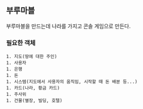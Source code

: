 ## 부루마블
부루마블을 만드는데 나라를 가지고 콘솔 게임으로 만든다.

### 필요한 객체
```
1. 지도(땅에 대한 주인)
1. 사용자
1. 은행
1. 돈
1. 시스템(지도에서 사용자의 움직임, 시작할 때 돈 배분 등...)
1. 카드(나라, 황금 카드)
1. 주사위
1. 건물(별장, 빌딩, 호텔)
```
